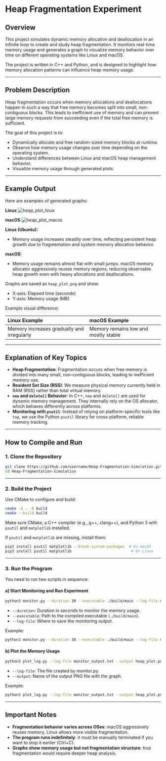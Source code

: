 # Heap Fragmentation Experiment

## Overview
This project simulates dynamic memory allocation and deallocation in an infinite loop to create and study heap fragmentation. It monitors real-time memory usage and generates a graph to visualize memory behavior over time on different operating systems like Linux and macOS.

The project is written in C++ and Python, and is designed to highlight how memory allocation patterns can influence heap memory usage.

---

## Problem Description
Heap fragmentation occurs when memory allocations and deallocations happen in such a way that free memory becomes split into small, non-contiguous blocks. This leads to inefficient use of memory and can prevent large memory requests from succeeding even if the total free memory is sufficient.

The goal of this project is to:
- Dynamically allocate and free random-sized memory blocks at runtime.
- Observe how memory usage changes over time depending on the operating system.
- Understand differences between Linux and macOS heap management behavior.
- Visualize memory usage through generated plots.

---

## Example Output

Here are examples of generated graphs:

**Linux**
![heap_plot_linux](https://github.com/user-attachments/assets/22ad7ff1-6603-457b-bc06-0842b197d9a3)

**macOS**
![heap_plot_macos](https://github.com/user-attachments/assets/4a3ee61c-1196-4e71-879c-38b5f0a455b2)

**Linux (Ubuntu):**
- Memory usage increases steadily over time, reflecting persistent heap growth due to fragmentation and system memory allocation behavior.

**macOS:**
- Memory usage remains almost flat with small jumps. macOS memory allocator aggressively reuses memory regions, reducing observable heap growth even with heavy allocations and deallocations.

Graphs are saved as `heap_plot.png` and show:

- X-axis: Elapsed time (seconds)
- Y-axis: Memory usage (MB)

Example visual difference:

| Linux Example | macOS Example |
|:--------------|:--------------|
| Memory increases gradually and irregularly | Memory remains low and mostly stable |

---

## Explanation of Key Topics

- **Heap Fragmentation**: Fragmentation occurs when free memory is divided into many small, non-contiguous blocks, leading to inefficient memory use.
- **Resident Set Size (RSS)**: We measure physical memory currently held in RAM (RSS) rather than total virtual memory.
- **`new` and `delete[]` Behavior**: In C++, `new` and `delete[]` are used for dynamic memory management. They internally rely on the OS allocator, which behaves differently across platforms.
- **Monitoring with `psutil`**: Instead of relying on platform-specific tools like `top`, we use the Python `psutil` library for cross-platform, reliable memory tracking.

---

## How to Compile and Run

### 1. Clone the Repository

```bash
git clone https://github.com/username/Heap-Fragmentation-Simulation.git
cd Heap-Fragmentation-Simulation
```

---

### 2. Build the Project
Use CMake to configure and build:

```bash
cmake -S . -B build
cmake --build build
```
Make sure CMake, a C++ compiler (e.g., g++, clang++), and Python 3 with `psutil` and `matplotlib` installed.

If `psutil` and `matplotlib` are missing, install them:

```bash
pip3 install psutil matplotlib --break-system-packages  # On macOS
pip3 install psutil matplotlib                           # On Linux
```

---

### 3. Run the Program

You need to run two scripts in sequence:

#### a) Start Monitoring and Run Experiment

```bash
python3 monitor.py --duration 30 --executable ./build/main --log-file monitor_output.txt
```

- `--duration`: Duration in seconds to monitor the memory usage.
- `--executable`: Path to the compiled executable (`./build/main`).
- `--log-file`: Where to save the monitoring output.

Example:

```bash
python3 monitor.py --duration 30 --executable ./build/main --log-file monitor_output.txt
```

#### b) Plot the Memory Usage

```bash
python3 plot_log.py --log-file monitor_output.txt --output heap_plot.png
```

- `--log-file`: The file created by monitor.py.
- `--output`: Name of the output PNG file with the graph.

Example:

```bash
python3 plot_log.py --log-file monitor_output.txt --output heap_plot.png
```

---

## Important Notes
- **Fragmentation behavior varies across OSes**: macOS aggressively reuses memory, Linux allows more visible fragmentation.
- **The program runs indefinitely**: it must be manually terminated if you want to stop it earlier (Ctrl+C).
- **Graphs show memory usage but not fragmentation structure**: true fragmentation would require deeper heap analysis.
